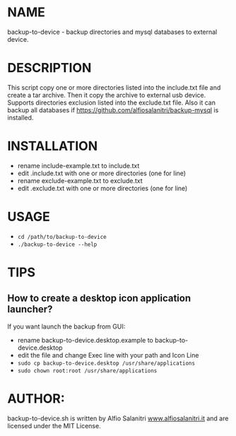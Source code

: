 # NAME
backup-to-device - backup directories and mysql databases to external device.

# DESCRIPTION
This script copy one or more directories listed into the include.txt file and create a tar archive. Then it copy the archive to external usb device. Supports directories exclusion listed into the exclude.txt file. Also it can backup all databases if https://github.com/alfiosalanitri/backup-mysql is installed.

# INSTALLATION
- rename include-example.txt to include.txt
- edit .include.txt with one or more directories (one for line)
- rename exclude-example.txt to exclude.txt
- edit .exclude.txt with one or more directories (one for line)

# USAGE
- `cd /path/to/backup-to-device`
- `./backup-to-device --help`

# TIPS
## How to create a desktop icon application launcher?
If you want launch the backup from GUI:
- rename backup-to-device.desktop.example to backup-to-device.desktop
- edit the file and change Exec line with your path and Icon Line
- `sudo cp backup-to-device.desktop /usr/share/applications`
- `sudo chown root:root /usr/share/applications`

# AUTHOR: 
backup-to-device.sh is written by Alfio Salanitri www.alfiosalanitri.it and are licensed under the MIT License.
